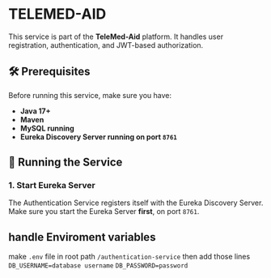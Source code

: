 # TELEMED-AID


This service is part of the **TeleMed-Aid** platform. It handles user registration, authentication, and JWT-based authorization.
## 🛠️ Prerequisites
Before running this service, make sure you have:
- **Java 17+**
- **Maven**
- **MySQL running**
- **Eureka Discovery Server running on port `8761`**

## 🚀 Running the Service

### 1. Start Eureka Server
The Authentication Service registers itself with the Eureka Discovery Server.  
Make sure you start the Eureka Server **first**, on port `8761`.

## handle Enviroment variables
make `.env` file in root path 	`/authentication-service` then add those lines
`DB_USERNAME=database username`
`DB_PASSWORD=password`

